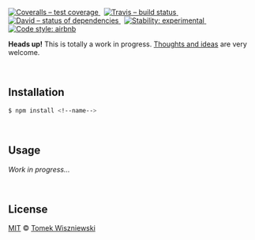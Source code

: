 [![Coveralls – test coverage
](https://img.shields.io/coveralls/tomekwi/<!--name-->.svg?style=flat-square)
](https://coveralls.io/r/tomekwi/<!--name-->)
 [![Travis – build status
](https://img.shields.io/travis/tomekwi/<!--name-->/master.svg?style=flat-square)
](https://travis-ci.org/tomekwi/<!--name-->)
 [![David – status of dependencies
](https://img.shields.io/david/tomekwi/<!--name-->.svg?style=flat-square)
](https://david-dm.org/tomekwi/<!--name-->)
 [![Stability: experimental
](https://img.shields.io/badge/stability-experimental-yellow.svg?style=flat-square)
](https://nodejs.org/api/documentation.html#documentation_stability_index)
 [![Code style: airbnb
](https://img.shields.io/badge/code%20style-airbnb-777777.svg?style=flat-square)
](https://github.com/airbnb/javascript)




<!--title-->
<!--title-underline-->

**<!--description-->**


**Heads up!** This is totally a work in progress. [Thoughts and ideas][] are very welcome.

[Thoughts and ideas]:  https://github.com/tomekwi/<!--name-->/issues




<div                                             id="/installation">&nbsp;</div>

Installation
------------

```sh
$ npm install <!--name-->
```




<div                                                    id="/usage">&nbsp;</div>

Usage
-----

*Work in progress…*




<div                                                  id="/license">&nbsp;</div>

License
-------

[MIT][] © [Tomek Wiszniewski][]

[MIT]: ./License.md
[Tomek Wiszniewski]: https://github.com/tomekwi
